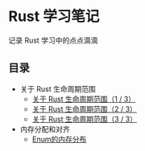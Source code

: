 # Rust 学习笔记
记录 Rust 学习中的点点滴滴

## 目录
- 关于 Rust 生命周期范围
    - [关于 Rust 生命周期范围（1 / 3）](src/lifetime/lifetime_1.md)
    - [关于 Rust 生命周期范围（2 / 3）](src/lifetime/lifetime_2.md)
    - [关于 Rust 生命周期范围（3 / 3）](src/lifetime/lifetime_3.md)
- 内存分配和对齐
    - [Enum的内存分布](src/mem_alloc_and_align/enum.md)